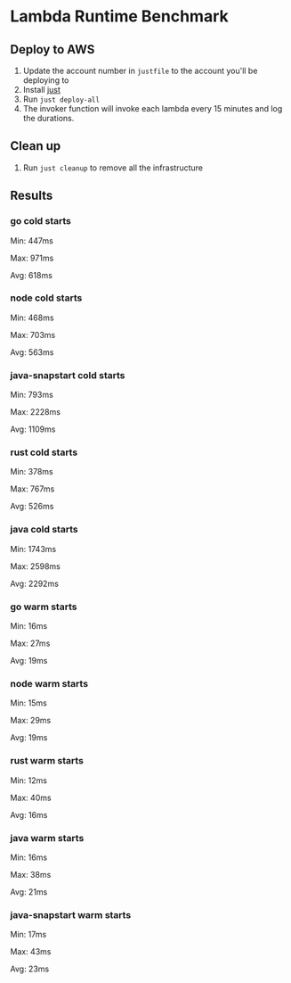 # Lambda Runtime Benchmark

## Deploy to AWS
1. Update the account number in `justfile` to the account you'll be deploying to
1. Install [just](https://github.com/casey/just)
1. Run `just deploy-all`
1. The invoker function will invoke each lambda every 15 minutes and log the durations.


## Clean up
1. Run `just cleanup` to remove all the infrastructure

## Results

### go cold starts
Min: 447ms

Max: 971ms

Avg: 618ms


### node cold starts
Min: 468ms

Max: 703ms

Avg: 563ms


### java-snapstart cold starts
Min: 793ms

Max: 2228ms

Avg: 1109ms


### rust cold starts
Min: 378ms

Max: 767ms

Avg: 526ms


### java cold starts
Min: 1743ms

Max: 2598ms

Avg: 2292ms



### go warm starts
Min: 16ms

Max: 27ms

Avg: 19ms


### node warm starts
Min: 15ms

Max: 29ms

Avg: 19ms


### rust warm starts
Min: 12ms

Max: 40ms

Avg: 16ms


### java warm starts
Min: 16ms

Max: 38ms

Avg: 21ms


### java-snapstart warm starts
Min: 17ms

Max: 43ms

Avg: 23ms

